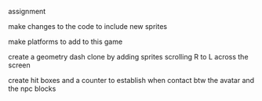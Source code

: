 <p>assignment</p>
<p>make changes to the code to include new sprites</p>
<p>make platforms to add to this game</p>
<p>create a geometry dash clone by adding sprites scrolling R to L across the screen</p>
<p>create hit boxes and a counter to establish when contact btw the avatar and the npc blocks</p>
